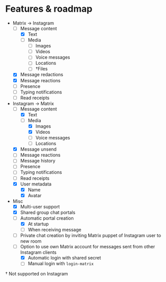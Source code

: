 # Features & roadmap

* Matrix → Instagram
  * [ ] Message content
    * [x] Text
    * [ ] Media
      * [ ] Images
      * [ ] Videos
      * [ ] Voice messages
      * [ ] Locations
      * [ ] †Files
  * [x] Message redactions
  * [x] Message reactions
  * [ ] Presence
  * [ ] Typing notifications
  * [ ] Read receipts
* Instagram → Matrix
  * [ ] Message content
    * [x] Text
    * [ ] Media
      * [x] Images
      * [x] Videos
      * [ ] Voice messages
      * [ ] Locations
  * [x] Message unsend
  * [ ] Message reactions
  * [ ] Message history
  * [ ] Presence
  * [ ] Typing notifications
  * [ ] Read receipts
  * [x] User metadata
    * [x] Name
    * [x] Avatar
* Misc
  * [x] Multi-user support
  * [x] Shared group chat portals
  * [ ] Automatic portal creation
    * [x] At startup
    * [ ] When receiving message
  * [ ] Private chat creation by inviting Matrix puppet of Instagram user to new room
  * [ ] Option to use own Matrix account for messages sent from other Instagram clients
    * [x] Automatic login with shared secret
    * [ ] Manual login with `login-matrix`

† Not supported on Instagram

